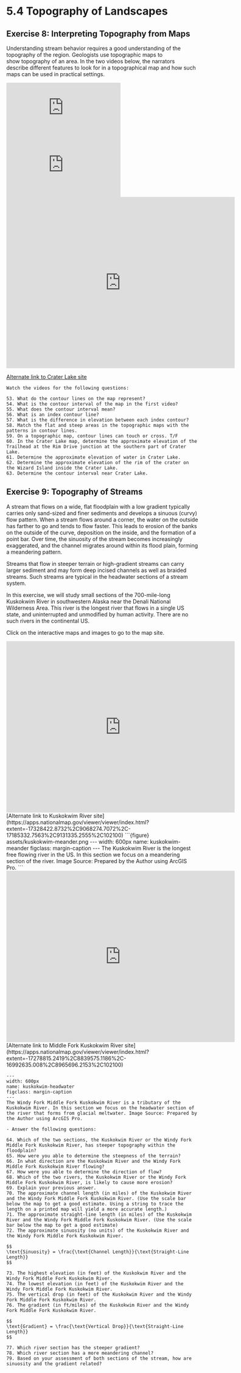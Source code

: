 # 5.4 Topography of Landscapes

## Exercise 8: Interpreting Topography from Maps

Understanding stream behavior requires a good understanding of the topography of the region. Geologists use topographic maps to show topography of an area. In the two videos below, the narrators describe different features to look for in a topographical map and how such maps can be used in practical settings.

<div class="container">
<iframe src="https://www.youtube.com/embed/0MtW6gRCbn0"
frameborder="0" allowfullscreen class="video"></iframe>
</div>

<div class="container">
<iframe src="https://www.youtube.com/embed/CoVcRxza8nI"
frameborder="0" allowfullscreen class="video"></iframe>
</div>


<iframe width="600" height="450" frameborder="0" scrolling="no" allowfullscreen src="https://apps.nationalmap.gov/viewer/viewer/index.html?extent=-13614364.2926%2C5267142.0132%2C-13573088.2973%2C5332877.8576%2C102100"></iframe>

[Alternate link to Crater Lake site](https://apps.nationalmap.gov/viewer/viewer/index.html?extent=-13614364.2926%2C5267142.0132%2C-13573088.2973%2C5332877.8576%2C102100)

```{admonition} Topographic Maps
Watch the videos for the following questions:

53. What do the contour lines on the map represent?
54. What is the contour interval of the map in the first video?
55. What does the contour interval mean?
56. What is an index contour line?
57. What is the difference in elevation between each index contour?
58. Match the flat and steep areas in the topographic maps with the patterns in contour lines.
59. On a topographic map, contour lines can touch or cross. T/F
60. In the Crater Lake map, determine the approximate elevation of the Trailhead at the Rim Drive junction at the southern part of Crater Lake.
61. Determine the approximate elevation of water in Crater Lake.
62. Determine the approximate elevation of the rim of the crater on the Wizard Island inside the Crater Lake.
63. Determine the contour interval near Crater Lake.
```

## Exercise 9:  Topography of Streams

A stream that flows on a wide, flat floodplain with a low gradient typically carries only sand-sized and finer sediments and develops a sinuous (curvy) flow pattern. When a stream flows around a corner, the water on the outside has farther to go and tends to flow faster. This leads to erosion of the banks on the outside of the curve, deposition on the inside, and the formation of a point bar. Over time, the sinuosity of the stream becomes increasingly exaggerated, and the channel migrates around within its flood plain, forming a meandering pattern.

Streams that flow in steeper terrain or high-gradient streams can carry larger sediment and may form deep incised channels as well as braided streams. Such streams are typical in the headwater sections of a stream system.

In this exercise, we will study small sections of the 700-mile-long Kuskokwim River in southwestern Alaska near the Denali National Wilderness Area.  This river is the longest river that flows in a single US state, and uninterrupted and unmodified by human activity. There are no such rivers in the continental US.

Click on the interactive maps and images to go to the map site.


<iframe width="600" height="450" frameborder="0" scrolling="no" allowfullscreen src="https://apps.nationalmap.gov/viewer/viewer/index.html?extent=-17328422.8732%2C9068274.7072%2C-17185332.7563%2C9131335.2555%2C102100"></iframe>
[Alternate link to Kuskokwim River site](https://apps.nationalmap.gov/viewer/viewer/index.html?extent=-17328422.8732%2C9068274.7072%2C-17185332.7563%2C9131335.2555%2C102100)
```{figure} assets/kuskokwim-meander.png
---
width: 600px
name: kuskokwim-meander
figclass: margin-caption
---
The Kuskokwim River is the longest free flowing river in the US.  In this section we focus on a meandering section of the river. Image Source: Prepared by the Author using ArcGIS Pro.
```


<iframe width="600" height="450" frameborder="0" scrolling="no" allowfullscreen src="https://apps.nationalmap.gov/viewer/viewer/index.html?extent=-17278815.2419%2C8839575.1186%2C-16992635.008%2C8965696.2153%2C102100"></iframe>
[Alternate link to Middle Fork Kuskokwim River site](https://apps.nationalmap.gov/viewer/viewer/index.html?extent=-17278815.2419%2C8839575.1186%2C-16992635.008%2C8965696.2153%2C102100)

```{figure} assets/kuskokwim-headwater.png
---
width: 600px
name: kuskokwim-headwater
figclass: margin-caption
---
The Windy Fork Middle Fork Kuskokwim River is a tributary of the Kuskokwim River. In this section we focus on the headwater section of the river that forms from glacial meltwater. Image Source: Prepared by the Author using ArcGIS Pro.
```

```{admonition} Topography of Stream Systems
- Answer the following questions:

64. Which of the two sections, the Kuskokwim River or the Windy Fork Middle Fork Kuskokwim River, has steeper topography within the floodplain?
65. How were you able to determine the steepness of the terrain?
66. In what direction are the Kuskokwim River and the Windy Fork Middle Fork Kuskokwim River flowing?
67. How were you able to determine the direction of flow?
68. Which of the two rivers, the Kuskokwim River or the Windy Fork Middle Fork Kuskokwim River, is likely to cause more erosion?
69. Explain your previous answer.
70. The approximate channel length (in miles) of the Kuskokwim River and the Windy Fork Middle Fork Kuskokwim River. (Use the scale bar below the map to get a good estimate. Using a string to trace the length on a printed map will yield a more accurate length.)
71. The approximate straight-line length (in miles) of the Kuskokwim River and the Windy Fork Middle Fork Kuskokwim River. (Use the scale bar below the map to get a good estimate)
72. The approximate sinuosity (no units) of the Kuskokwim River and the Windy Fork Middle Fork Kuskokwim River. 

$$ 
\text{Sinuosity} = \frac{\text{Channel Length}}{\text{Straight-Line Length}}
$$

73. The highest elevation (in feet) of the Kuskokwim River and the Windy Fork Middle Fork Kuskokwim River.
74. The lowest elevation (in feet) of the Kuskokwim River and the Windy Fork Middle Fork Kuskokwim River.
75. The vertical drop (in feet) of the Kuskokwim River and the Windy Fork Middle Fork Kuskokwim River.
76. The gradient (in ft/miles) of the Kuskokwim River and the Windy Fork Middle Fork Kuskokwim River. 

$$ 
\text{Gradient} = \frac{\text{Vertical Drop}}{\text{Straight-Line Length}}
$$

77. Which river section has the steeper gradient?
78. Which river section has a more meandering channel?
79. Based on your assessment of both sections of the stream, how are sinuosity and the gradient related?
```
